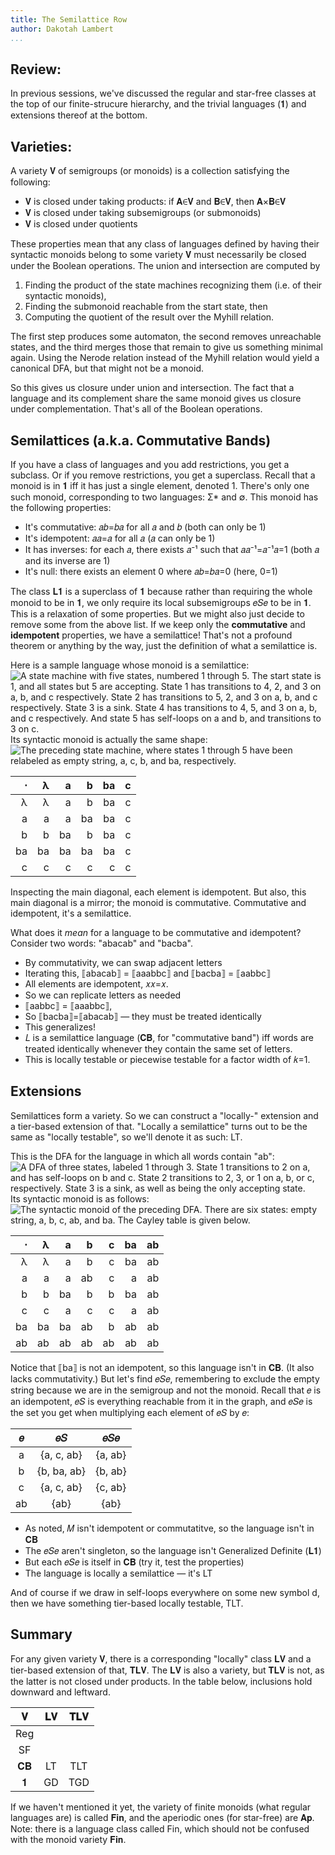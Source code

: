 ```yaml
---
title: The Semilattice Row
author: Dakotah Lambert
...
```


## Review:

In previous sessions, we've discussed the regular and star-free classes
at the top of our finite-strucure hierarchy,
and the trivial languages (𝟏) and extensions thereof at the bottom.


## Varieties:

A variety 𝐕 of semigroups (or monoids)
is a collection satisfying the following:

* 𝐕 is closed under taking products: if 𝐀∈𝐕 and 𝐁∈𝐕, then 𝐀×𝐁∈𝐕
* 𝐕 is closed under taking subsemigroups (or submonoids)
* 𝐕 is closed under quotients

These properties mean that any class of languages
defined by having their syntactic monoids belong to some variety 𝐕
must necessarily be closed under the Boolean operations.
The union and intersection are computed by

1. Finding the product of the state machines recognizing them
   (i.e. of their syntactic monoids),
2. Finding the submonoid reachable from the start state, then
3. Computing the quotient of the result over the Myhill relation.

The first step produces some automaton,
the second removes unreachable states,
and the third merges those that remain
to give us something minimal again.
Using the Nerode relation instead of the Myhill relation
would yield a canonical DFA,
but that might not be a monoid.

So this gives us closure under union and intersection.
The fact that a language and its complement share the same monoid
gives us closure under complementation.
That's all of the Boolean operations.


## Semilattices (a.k.a. Commutative Bands)

If you have a class of languages and you add restrictions,
you get a subclass.
Or if you remove restrictions, you get a superclass.
Recall that a monoid is in 𝟏 iff it has just a single element, denoted 1.
There's only one such monoid,
corresponding to two languages: Σ\* and ∅.
This monoid has the following properties:

* It's commutative: 𝑎⁢𝑏=𝑏⁢𝑎 for all 𝑎 and 𝑏 (both can only be 1)
* It's idempotent: 𝑎⁢𝑎=𝑎 for all 𝑎 (𝑎 can only be 1)
* It has inverses: for each 𝑎, there exists 𝑎⁻¹
  such that 𝑎⁢𝑎⁻¹=𝑎⁻¹⁢𝑎=1 (both 𝑎 and its inverse are 1)
* It's null: there exists an element 0 where 𝑎⁢𝑏=𝑏⁢𝑎=0 (here, 0=1)

The class 𝐋𝟏 is a superclass of 𝟏 because
rather than requiring the whole monoid to be in 𝟏,
we only require its local subsemigroups 𝑒⁢𝑆⁢𝑒 to be in 𝟏.
This is a relaxation of some properties.
But we might also just decide to remove some from the above list.
If we keep only the **commutative** and **idempotent** properties,
we have a semilattice!
That's not a profound theorem or anything by the way,
just the definition of what a semilattice is.

Here is a sample language whose monoid is a semilattice:
<br />
![A state machine with five states, numbered 1 through 5.
  The start state is 1, and all states but 5 are accepting.
  State 1 has transitions to 4, 2, and 3 on a, b, and c respectively.
  State 2 has transitions to 5, 2, and 3 on a, b, and c respectively.
  State 3 is a sink.
  State 4 has transitions to 4, 5, and 3 on a, b, and c respectively.
  And state 5 has self-loops on a and b, and transitions to 3 on c.
 ](./na-or-nb-or-c.svg)
<br />
Its syntactic monoid is actually the same shape:
<br />
![The preceding state machine,
  where states 1 through 5 have been relabeled as
  empty string, a, c, b, and ba, respectively.
 ](./na-or-nb-or-c-mon.svg)

|  ⋅ |  λ |  a |  b | ba |  c |
|---:|---:|---:|---:|---:|---:|
|  λ |  λ |  a |  b | ba |  c |
|  a |  a |  a | ba | ba |  c |
|  b |  b | ba |  b | ba |  c |
| ba | ba | ba | ba | ba |  c |
|  c |  c |  c |  c |  c |  c |

Inspecting the main diagonal, each element is idempotent.
But also, this main diagonal is a mirror;
the monoid is commutative.
Commutative and idempotent, it's a semilattice.

What does it *mean* for a language to be commutative and idempotent?
Consider two words: "abacab" and "bacba".

* By commutativity, we can swap adjacent letters
* Iterating this, ⟦abacab⟧ = ⟦aaabbc⟧ and ⟦bacba⟧ = ⟦aabbc⟧
* All elements are idempotent, 𝑥⁢𝑥=𝑥.
* So we can replicate letters as needed
* ⟦aabbc⟧ = ⟦aaabbc⟧,
* So ⟦bacba⟧=⟦abacab⟧ — they must be treated identically
* This generalizes!
* 𝐿 is a semilattice language (𝐂𝐁, for "commutative band")
  iff words are treated identically
  whenever they contain the same set of letters.
* This is locally testable or piecewise testable
  for a factor width of 𝑘=1.


## Extensions

Semilattices form a variety.
So we can construct a "locally-" extension
and a tier-based extension of that.
"Locally a semilattice"
turns out to be the same as "locally testable",
so we'll denote it as such: LT.

This is the DFA for the language in which all words contain "ab":
<br />
![A DFA of three states, labeled 1 through 3.
  State 1 transitions to 2 on a, and has self-loops on b and c.
  State 2 transitions to 2, 3, or 1 on a, b, or c, respectively.
  State 3 is a sink, as well as being the only accepting state.
 ](./ab.svg)
<br />
Its syntactic monoid is as follows:
<br />
![The syntactic monoid of the preceding DFA.
  There are six states: empty string, a, b, c, ab, and ba.
  The Cayley table is given below.
 ](./ab-mon.svg)

|  ⋅ |  λ |  a |  b |  c | ba | ab |
|---:|---:|---:|---:|---:|---:|---:|
|  λ |  λ |  a |  b |  c | ba | ab |
|  a |  a |  a | ab |  c |  a | ab |
|  b |  b | ba |  b |  b | ba | ab |
|  c |  c |  a |  c |  c |  a | ab |
| ba | ba | ba | ab |  b | ab | ab |
| ab | ab | ab | ab | ab | ab | ab |

Notice that ⟦ba⟧ is not an idempotent,
so this language isn't in 𝐂𝐁.
(It also lacks commutativity.)
But let's find 𝑒⁢𝑆⁢𝑒,
remembering to exclude the empty string
because we are in the semigroup and not the monoid.
Recall that 𝑒 is an idempotent,
𝑒⁢𝑆 is everything reachable from it in the graph,
and 𝑒⁢𝑆⁢𝑒 is the set you get when multiplying each element of 𝑒⁢𝑆 by 𝑒:

|  𝑒 |      𝑒⁢𝑆     |   𝑒⁢𝑆⁢𝑒   |
|:--:|:-----------:|:-------:|
|  a | {a, c, ab}  | {a, ab} |
|  b | {b, ba, ab} | {b, ab} |
|  c | {a, c, ab}  | {c, ab} |
| ab | {ab}        | {ab}    |

* As noted, 𝑀 isn't idempotent or commutatitve,
  so the language isn't in 𝐂𝐁
* The 𝑒⁢𝑆⁢𝑒 aren't singleton,
  so the language isn't Generalized Definite (𝐋𝟏)
* But each 𝑒⁢𝑆⁢𝑒 is itself in 𝐂𝐁 (try it, test the properties)
* The language is locally a semilattice — it's LT

And of course if we draw in self-loops everywhere
on some new symbol d,
then we have something tier-based locally testable, TLT.

## Summary

For any given variety 𝐕,
there is a corresponding "locally" class 𝐋𝐕
and a tier-based extension of that, 𝐓𝐋𝐕.
The 𝐋𝐕 is also a variety, but 𝐓𝐋𝐕 is not,
as the latter is not closed under products.
In the table below, inclusions hold downward and leftward.

|   𝐕 | 𝐋𝐕 | 𝐓𝐋𝐕 |
|:---:|:---:|:---:|
| Reg |     |     |
|  SF |     |     |
| 𝐂𝐁 |  LT | TLT |
|   𝟏 |  GD | TGD |

If we haven't mentioned it yet,
the variety of finite monoids (what regular languages are)
is called 𝐅𝐢𝐧,
and the aperiodic ones (for star-free)
are 𝐀𝐩.
Note: there is a language class called Fin,
which should not be confused with the monoid variety 𝐅𝐢𝐧.
